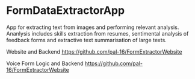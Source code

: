 # FormDataExtractorApp
App for extracting text from images and performing relevant analysis. Ananlysis includes skills extraction from resumes, sentimental analysis of feedback forms and extractive text summarisation of large texts.

Website and Backend
https://github.com/pal-16/FormExtractorWebsite

Voice Form Logic and Backend
https://github.com/pal-16/FormExtractorWebsite

